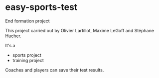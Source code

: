 # easy-sports-test
End formation project 

This project carried out by Olivier Lartillot, Maxime LeGoff and Stéphane Hucher. 

It's a
- sports project
- training project

Coaches and players can save their test results.

